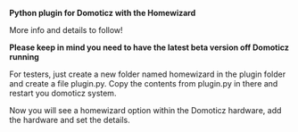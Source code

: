 <b>Python plugin for Domoticz with the Homewizard</b>

More info and details to follow!

<b>Please keep in mind you need to have the latest beta version off Domoticz running</b>

For testers, just create a new folder named homewizard in
the plugin folder and create a file plugin.py. Copy the contents
from plugin.py in there and restart you domoticz system.

Now you will see a homewizard option within the Domoticz hardware,
add the hardware and set the details. 

